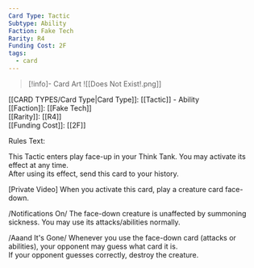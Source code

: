 ```yaml
---
Card Type: Tactic
Subtype: Ability
Faction: Fake Tech
Rarity: R4
Funding Cost: 2F
tags:
  - card
---
```

> [!info]- Card Art
> ![[Does Not Exist!.png]]

[[CARD TYPES/Card Type|Card Type]]: [[Tactic]] - Ability  
[[Faction]]: [[Fake Tech]]  
[[Rarity]]: [[R4]]  
[[Funding Cost]]: [[2F]]  

Rules Text:  

This Tactic enters play face-up in your Think Tank. You may activate its effect at any time.  
After using its effect, send this card to your history.  

[Private Video] When you activate this card, play a creature card face-down.  

/Notifications On/ The face-down creature is unaffected by summoning sickness. You may use its attacks/abilities normally.  

/Aaand It's Gone/ Whenever you use the face-down card (attacks or abilities), your opponent may guess what card it is.   
If your opponent guesses correctly, destroy the creature.  